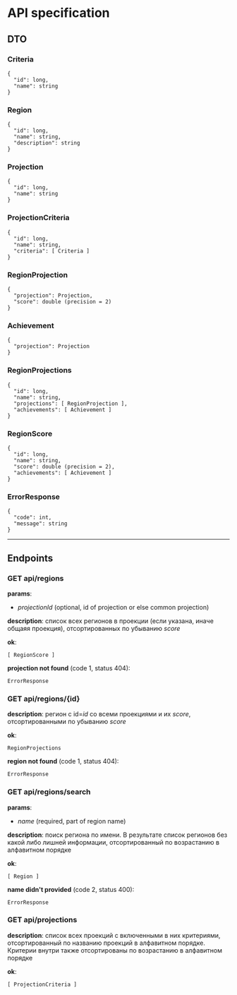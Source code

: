 # API specification

## DTO
### Criteria
```
{
  "id": long,
  "name": string
}
```
### Region
```
{
  "id": long,
  "name": string,
  "description": string
}
```
### Projection
```
{
  "id": long,
  "name": string
} 
```
### ProjectionCriteria
```
{
  "id": long,
  "name": string,
  "criteria": [ Criteria ]
}
```
### RegionProjection
```
{
  "projection": Projection,
  "score": double (precision = 2)
}
```
### Achievement
```
{
  "projection": Projection
}
```
### RegionProjections
```
{
  "id": long,
  "name": string,
  "projections": [ RegionProjection ],
  "achievements": [ Achievement ]
}
```
### RegionScore
```
{
  "id": long,
  "name": string,
  "score": double (precision = 2),
  "achievements": [ Achievement ]
}
```
### ErrorResponse
```
{
  "code": int,
  "message": string
}
```
---
## Endpoints
### GET api/regions 

**params**: 
* *projectionId* (optional, id of projection or else common projection)

**description**: список всех регионов в проекции (если указана, иначе общаяя проекция), отсортированных по убыванию *score*

**ok**:
```
[ RegionScore ]
```

**projection not found** (code 1, status 404):
```
ErrorResponse
```

### GET api/regions/{id}

**description**: регион с id=*id* со всеми проекциями и их *score*, отсортированными по убыванию *score* 

**ok**:
```
RegionProjections
```

**region not found** (code 1, status 404):
```
ErrorResponse
```

### GET api/regions/search

**params**: 
* *name* (required, part of region name)

**description**: поиск региона по имени. В результате список регионов без какой либо лишней информации, отсортированный по возрастанию в алфавитном порядке

**ok**:
```
[ Region ]
```

**name didn't provided** (code 2, status 400):
```
ErrorResponse
```

### GET api/projections

**description**: список всех проекций с включенными в них критериями, отсортированный по названию проекций в алфавитном порядке. Критерии внутри также отсортированы по возрастанию в алфавитном порядке

**ok**:
```
[ ProjectionCriteria ]
```
